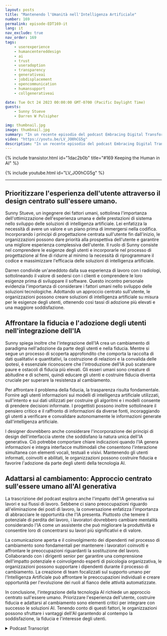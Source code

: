 ```yaml
---
layout: posts
title: "Mantenendo l'Umanità nell'Intelligenza Artificiale"
number: 169
permalink: episode-EDT169-it
lang: it
nav_exclude: true
nav_order: 169
tags:
    - userexperience
    - humancentereddesign
    - ai
    - trust
    - useradoption
    - transparency
    - generativeai
    - jobdisplacement
    - opencommunication
    - humansupport
    - collgenerativeai

date: Tue Oct 24 2023 00:00:00 GMT-0700 (Pacific Daylight Time)
guests:
    - Sunny Stueve
    - Darren W Pulsipher

img: thumbnail.jpg
image: thumbnail.jpg
summary: "In un recente episodio del podcast Embracing Digital Transformation, l'ospite Darren Pulsipher, Chief Solution Architect del settore pubblico presso Intel, intervista Sunny Stueve, responsabile di Human Centered AI presso Leidos. Il podcast approfondisce l'importanza del design centrato sull'essere umano e dell'esperienza utente nell'integrazione della tecnologia dell'intelligenza artificiale."
video: "https://youtu.be/LV_JO0hCG5g"
description: "In un recente episodio del podcast Embracing Digital Transformation, l'ospite Darren Pulsipher, Chief Solution Architect del settore pubblico presso Intel, intervista Sunny Stueve, responsabile di Human Centered AI presso Leidos. Il podcast approfondisce l'importanza del design centrato sull'essere umano e dell'esperienza utente nell'integrazione della tecnologia dell'intelligenza artificiale."
---
```


<div>
{% include transistor.html id="1dac2b0b" title="#169 Keeping the Human in AI" %}

{% include youtube.html id="LV_JO0hCG5g" %}
</div>

---

## Prioritizzare l'esperienza dell'utente attraverso il design centrato sull'essere umano.

Sunny Stueve, un ingegnere dei fattori umani, sottolinea l'importanza dell'ottimizzazione dell'esperienza umana e delle prestazioni di sistema nello sviluppo delle soluzioni di intelligenza artificiale. Lei enfatizza la necessità di avere un valore e un piano prima di immergersi nella codifica. Incorporando i principi di progettazione centrata sull'utente fin dall'inizio, le organizzazioni possono dare priorità alla prospettiva dell'utente e garantire una migliore esperienza complessiva dell'utente. Il ruolo di Sunny consiste nel comprendere le esigenze degli utenti e incorporarle nel processo di progettazione al fine di ridurre al minimo la necessità di riprogrammare il codice e massimizzare l'efficacia delle soluzioni di intelligenza artificiale.

Darren condivide un'aneddoto dalla sua esperienza di lavoro con i radiologi, sottolineando il valore di sedersi con i clienti e comprendere le loro esigenze prima di sviluppare il software. Questo incontro personale evidenzia l'importanza di considerare i fattori umani nello sviluppo delle soluzioni tecnologiche. Adottando un approccio centrato sull'utente, le organizzazioni possono creare soluzioni di intelligenza artificiale su misura per le esigenze degli utenti, ottenendo così tassi di adozione più elevati e una maggiore soddisfazione.

## Affrontare la fiducia e l'adozione degli utenti nell'integrazione dell'IA

Sunny spiega inoltre che l'integrazione dell'IA crea un cambiamento di paradigma nell'adozione da parte degli utenti e nella fiducia. Mentre si segue un processo di scoperta approfondito che comporta la raccolta di dati qualitativi e quantitativi, la costruzione di relazioni e la convalida delle ipotesi, è essenziale riconoscere che l'introduzione dell'IA può scatenare paure e ostacoli di fiducia più elevati. Gli esseri umani sono creature di abitudine e di schemi, quindi educare gli utenti e costruire fiducia diventa cruciale per superare la resistenza al cambiamento.

Per affrontare il problema della fiducia, la trasparenza risulta fondamentale. Fornire agli utenti informazioni sui modelli di intelligenza artificiale utilizzati, sull'intento e sui dati utilizzati per costruire gli algoritmi e i modelli consente di prendere decisioni informate. I progettisti possono inoltre sottolineare il pensiero critico e il raffronto di informazioni da diverse fonti, incoraggiando gli utenti a verificare e convalidare autonomamente le informazioni generate dall'intelligenza artificiale.

I designer dovrebbero anche considerare l'incorporazione dei principi di design dell'interfaccia utente che soddisfano la natura unica dell'IA generativa. Ciò potrebbe comportare chiare indicazioni quando l'IA genera informazioni e integra interfacce multimodali che consentono l'interazione simultanea con elementi vocali, testuali e visivi. Mantenendo gli utenti informati, coinvolti e abilitati, le organizzazioni possono costruire fiducia e favorire l'adozione da parte degli utenti della tecnologia AI.

## Adattarsi al cambiamento: Approccio centrato sull'essere umano all'AI generativa

La trascrizione del podcast esplora anche l'impatto dell'IA generativa sui lavori e sui flussi di lavoro. Sebbene ci siano preoccupazioni riguardo all'eliminazione dei posti di lavoro, la conversazione enfatizza l'importanza di abbracciare le opportunità che l'IA presenta. Piuttosto che temere il potenziale di perdita del lavoro, i lavoratori dovrebbero cambiare mentalità considerando l'IA come un assistente che può migliorare la produttività e consentire loro di concentrarsi su lavori più significativi e di valore.

La comunicazione aperta e il coinvolgimento dei dipendenti nel processo di cambiamento sono fondamentali per mantenere i lavoratori coinvolti e affrontare le preoccupazioni riguardanti la sostituzione del lavoro. Collaborando con i dirigenti senior per garantire una comprensione dell'impatto potenziale e coinvolgendo esperti di psicologia organizzativa, le organizzazioni possono supportare i dipendenti durante il processo di cambiamento. La creazione di team focalizzati sul supporto umano per l'Intelligenza Artificiale può affrontare le preoccupazioni individuali e creare opportunità per l'evoluzione dei ruoli al fianco delle attività automatizzate.

In conclusione, l'integrazione della tecnologia AI richiede un approccio centrato sull'essere umano. Priorizzare l'esperienza dell'utente, costruire fiducia e adattarsi al cambiamento sono elementi critici per integrare con successo le soluzioni AI. Tenendo conto di questi fattori, le organizzazioni possono sfruttare i vantaggi dell'AI garantendo al contempo la soddisfazione, la fiducia e l'interesse degli utenti.



<details>
<summary> Podcast Transcript </summary>

<p></p>

</details>
